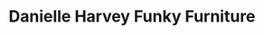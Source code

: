 ---
title: "Danielle Harvey Funky Furniture"
url: /bristol/danielle-harvey-funky-furniture/
shop: furniture
---
